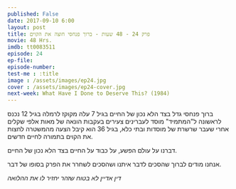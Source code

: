 ```yaml
---
published: False
date: 2017-09-10 6:00
layout: post
title: פרק 24 - 48 שעות - ברוך פנחסי חוצה את הקוים
movie: 48 Hrs.
imdb: tt0083511
episode: 24
ep-file: 
episode-number: 
test-me : :title
image : /assets/images/ep24.jpg
cover : /assets/images/ep24-cover.jpg
next-week: What Have I Done to Deserve This? (1984)
---
```


ברוך פנחסי גדל בצד הלא נכון של החיים
בגיל 7 עלה מקוקז לרמלה
בגיל 12 נכנס לראשונה ל"המתמיד" מוסד לעברינים צעירים בעקבות הונאה של מאות אלפי שקלים
אחרי שעבר שרשרת של מוסדות ובתי כלא, בגיל 36 הוא קיבל הצעה מהמשטרה לחצות את הקוים בתמורה לחיים חדשים.

דברנו על עולם הפשע, על כבוד על החיים בצד הלא נכון של החיים.

אנחנו מודים לברוך שהסכים לדבר איתנו ושהסכים לשחרר את הפרק בסופו של דבר.

*דין אדיין לא בטוח שזהר יחזיר לו את ההלואה*
